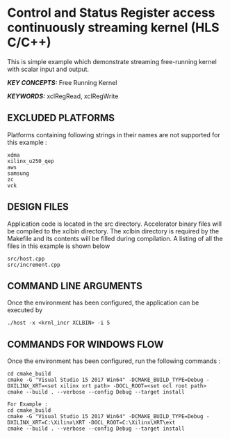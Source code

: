 Control and Status Register access continuously streaming kernel (HLS C/C++)
======================

This is simple example which demonstrate streaming free-running kernel with scalar input and output.

***KEY CONCEPTS:*** Free Running Kernel

***KEYWORDS:*** xclRegRead, xclRegWrite

## EXCLUDED PLATFORMS
Platforms containing following strings in their names are not supported for this example :
```
xdma
xilinx_u250_qep
aws
samsung
zc
vck
```

##  DESIGN FILES
Application code is located in the src directory. Accelerator binary files will be compiled to the xclbin directory. The xclbin directory is required by the Makefile and its contents will be filled during compilation. A listing of all the files in this example is shown below

```
src/host.cpp
src/increment.cpp
```

##  COMMAND LINE ARGUMENTS
Once the environment has been configured, the application can be executed by
```
./host -x <krnl_incr XCLBIN> -i 5
```

##  COMMANDS FOR WINDOWS FLOW
Once the environment has been configured, run the following commands : 
```
cd cmake_build
cmake -G "Visual Studio 15 2017 Win64" -DCMAKE_BUILD_TYPE=Debug -DXILINX_XRT=<set xilinx xrt path> -DOCL_ROOT=<set ocl root path>
cmake --build . --verbose --config Debug --target install

For Example : 
cd cmake_build
cmake -G "Visual Studio 15 2017 Win64" -DCMAKE_BUILD_TYPE=Debug -DXILINX_XRT=C:\Xilinx\XRT -DOCL_ROOT=C:\Xilinx\XRT\ext
cmake --build . --verbose --config Debug --target install
```

